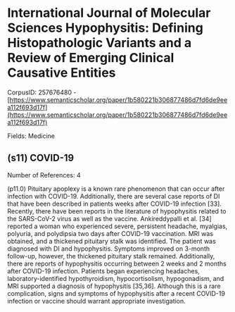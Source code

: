 # International Journal of Molecular Sciences Hypophysitis: Defining Histopathologic Variants and a Review of Emerging Clinical Causative Entities

CorpusID: 257676480 - [https://www.semanticscholar.org/paper/1b580221b306877486d7fd6de9eea112f693d17f](https://www.semanticscholar.org/paper/1b580221b306877486d7fd6de9eea112f693d17f)

Fields: Medicine

## (s11) COVID-19
Number of References: 4

(p11.0) Pituitary apoplexy is a known rare phenomenon that can occur after infection with COVID-19. Additionally, there are several case reports of DI that have been described in patients weeks after COVID-19 infection [33]. Recently, there have been reports in the literature of hypophysitis related to the SARS-CoV-2 virus as well as the vaccine. Ankireddypalli et al. [34] reported a woman who experienced severe, persistent headache, myalgias, polyuria, and polydipsia two days after COVID-19 vaccination. MRI was obtained, and a thickened pituitary stalk was identified. The patient was diagnosed with DI and hypophysitis. Symptoms improved on 3-month follow-up, however, the thickened pituitary stalk remained. Additionally, there are reports of hypophysitis occurring between 2 weeks and 2 months after COVID-19 infection. Patients began experiencing headaches, laboratory-identified hypothyroidism, hypocortisolism, hypogonadism, and MRI supported a diagnosis of hypophysitis [35,36]. Although this is a rare complication, signs and symptoms of hypophysitis after a recent COVID-19 infection or vaccine should warrant appropriate investigation.
